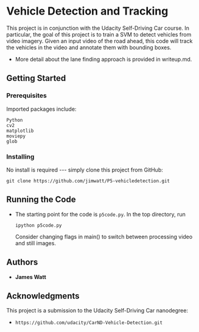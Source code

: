 # Vehicle Detection and Tracking

This project is in conjunction with the Udacity Self-Driving Car course.  In particular, the goal of this project is to train a SVM to detect vehicles from video imagery.  Given an input video of the road ahead, this code will track the vehicles in the video and annotate them with bounding boxes.

* More detail about the lane finding approach is provided in writeup.md.

## Getting Started

### Prerequisites

Imported packages include:

```
Python
cv2
matplotlib
moviepy
glob
```

### Installing

No install is required --- simply clone this project from GitHub:

```
git clone https://github.com/jimwatt/P5-vehicledetection.git
```

## Running the Code

* The starting point for the code is `p5code.py`.  In the top directory, run 

  `ipython p5code.py`

  Consider changing flags in main() to switch between processing video and still images.





## Authors

* **James Watt**

<!--## License

This project is licensed under the MIT License - see the [LICENSE.md](LICENSE.md) file for details-->

## Acknowledgments
This project is a submission to the Udacity Self-Driving Car nanodegree:

* ```
  https://github.com/udacity/CarND-Vehicle-Detection.git
  ```

